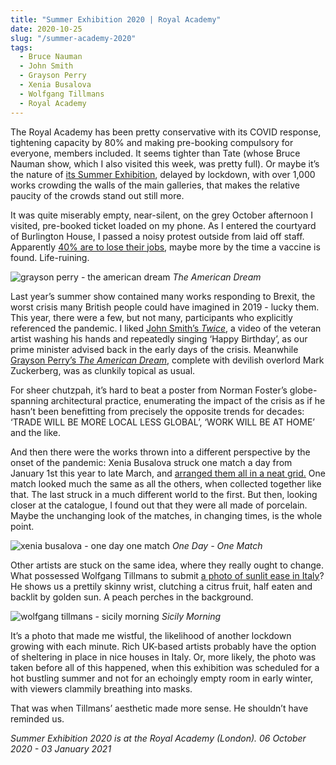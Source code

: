 ```yaml
---
title: "Summer Exhibition 2020 | Royal Academy"
date: 2020-10-25
slug: "/summer-academy-2020"
tags:
  - Bruce Nauman
  - John Smith
  - Grayson Perry
  - Xenia Busalova
  - Wolfgang Tillmans
  - Royal Academy
---
```


The Royal Academy has been pretty conservative with its COVID response, tightening capacity by 80% and making pre-booking compulsory for everyone, members included. It seems tighter than Tate (whose Bruce Nauman show, which I also visited this week, was pretty full). Or maybe it’s the nature of [its Summer Exhibition](https://www.royalacademy.org.uk/exhibition/summer-exhibition-2020), delayed by lockdown, with over 1,000 works crowding the walls of the main galleries, that makes the relative paucity of the crowds stand out still more.

It was quite miserably empty, near-silent, on the grey October afternoon I visited, pre-booked ticket loaded on my phone. As I entered the courtyard of Burlington House, I passed a noisy protest outside from laid off staff.  Apparently [40% are to lose their jobs](https://www.standard.co.uk/go/london/arts/museums-galleries-redundancy-protest-tate-southbank-royal-academy-jobs-a4555051.html), maybe more by the time a vaccine is found. Life-ruining.

![grayson perry - the american dream](/summer-academy-2020-1.jpg)
*The American Dream*

Last year’s summer show contained many works responding to Brexit, the worst crisis many British people could have imagined in 2019 - lucky them. This year, there were a few, but not many, participants who explicitly referenced the pandemic. I liked [John Smith’s *Twice*](https://se.royalacademy.org.uk/2020/artworks/john-smith/264), a video of the veteran artist washing his hands and repeatedly singing ‘Happy Birthday’, as our prime minister advised back in the early days of the crisis. Meanwhile [Grayson Perry’s *The American Dream*](https://se.royalacademy.org.uk/2020/artworks/grayson-perry-ra/622), complete with devilish overlord Mark Zuckerberg, was as clunkily topical as usual.

For sheer chutzpah, it’s hard to beat a poster from Norman Foster’s globe-spanning architectural practice, enumerating the impact of the crisis as if he hasn’t been benefitting from precisely the opposite trends for decades: ‘TRADE WILL BE MORE LOCAL LESS GLOBAL’, ‘WORK WILL BE AT HOME’ and the like.

And then there were the works thrown into a different perspective by the onset of the pandemic: Xenia Busalova struck one match a day from January 1st this year to late March, and [arranged them all in a neat grid.](https://se.royalacademy.org.uk/2020/artworks/xenia-busalova/1105) One match looked much the same as all the others, when collected together like that. The last struck in a much different world to the first. But then, looking closer at the catalogue, I found out that they were all made of porcelain. Maybe the unchanging look of the matches, in changing times, is the whole point.

![xenia busalova - one day one match](/summer-academy-2020-2.jpg)
*One Day - One Match*

Other artists are stuck on the same idea, where they really ought to change. What possessed Wolfgang Tillmans to submit [a photo of sunlit ease in Italy](https://se.royalacademy.org.uk/2020/artworks/wolfgang-tillmans-ra/1163)? He shows us a prettily skinny wrist, clutching a citrus fruit, half eaten and backlit by golden sun. A peach perches in the background.

![wolfgang tillmans - sicily morning](/summer-academy-2020-3.jpg)
*Sicily Morning*

It’s a photo that made me wistful, the likelihood of another lockdown growing with each minute. Rich UK-based artists probably have the option of sheltering in place in nice houses in Italy. Or, more likely, the photo was taken before all of this happened, when this exhibition was scheduled for a hot bustling summer and not for an echoingly empty room in early winter, with viewers clammily breathing into masks.

That was when Tillmans’ aesthetic made more sense. He shouldn’t have reminded us.

*Summer Exhibition 2020 is at the Royal Academy (London). 06 October 2020 - 03 January 2021*
